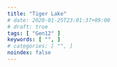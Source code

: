 ```yaml
---
title: "Tiger Lake"
# date: 2020-01-25T23:01:37+09:00
# draft: true
tags: [ "Gen12" ]
keywords: [ "", ]
# categories: [ "", ]
noindex: false
---
```


